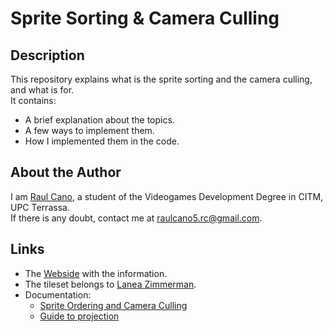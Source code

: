 # Sprite Sorting & Camera Culling
## Description
This repository explains what is the sprite sorting and the camera culling, and what is for.  
It contains:
* A brief explanation about the topics.
* A few ways to implement them.
* How I implemented them in the code.
## About the Author
I am [Raul Cano](https://github.com/ercanon), a student of the Videogames Development Degree in CITM, UPC Terrassa.  
If there is any doubt, contact me at raulcano5.rc@gmail.com.
## Links
* The [Webside](https://ercanon.github.io/Sprite-Sorting-Camera-Culling/) with the information.
* The tileset belongs to [Lanea Zimmerman](https://sharm.itch.io/tiny16).
* Documentation:
  * [Sprite Ordering and Camera Culling](https://christt105.github.io/Sprite_Ordering_and_Camera_Culling_Personal_Research/)
  * [Guide to projection](https://www.significant-bits.com/a-laymans-guide-to-projection-in-videogames/)

